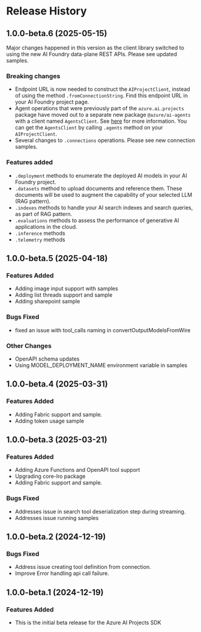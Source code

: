 # Release History

## 1.0.0-beta.6 (2025-05-15)

Major changes happened in this version as the client library switched to using the new AI Foundry data-plane REST APIs.
Please see updated samples.

### Breaking changes

- Endpoint URL is now needed to construct the `AIProjectClient`, instead of using the method
  `.fromConnectionString`. Find this endpoint URL in your AI Foundry project page.
- Agent operations that were previously part of the `azure.ai.projects` package have moved out to a separate new package
  `@azure/ai-agents` with a client named `AgentsClient`. See [here](https://www.npmjs.com/package/@azure/ai-agents) for more information. You can get the `AgentsClient` by calling `.agents` method on your `AIProjectClient`.
- Several changes to `.connections` operations. Please see new connection samples.

### Features added

- `.deployment` methods to enumerate the deployed AI models in your AI Foundry project.
- `.datasets` method to upload documents and reference them. These documents will be used to augment the capability
  of your selected LLM (RAG pattern).
- `.indexes` methods to handle your AI search indexes and search queries, as part of RAG pattern.
- `.evaluations` methods to assess the performance of generative AI applications in the cloud.
- `.inference` methods
- `.telemetry` methods

## 1.0.0-beta.5 (2025-04-18)

### Features Added

- Adding image input support with samples
- Adding list threads support and sample
- Adding sharepoint sample

### Bugs Fixed

- fixed an issue with tool_calls naming in convertOutputModelsFromWire

### Other Changes

- OpenAPI schema updates
- Using MODEL_DEPLOYMENT_NAME environment variable in samples

## 1.0.0-beta.4 (2025-03-31)

### Features Added

- Adding Fabric support and sample.
- Adding token usage sample

## 1.0.0-beta.3 (2025-03-21)

### Features Added

- Adding Azure Functions and OpenAPI tool support
- Upgrading core-lro package
- Adding Fabric support and sample.

### Bugs Fixed

- Addresses issue in search tool deserialization step during streaming.
- Addresses issue running samples

## 1.0.0-beta.2 (2024-12-19)

### Bugs Fixed

- Address issue creating tool definition from connection.
- Improve Error handling api call failure.

## 1.0.0-beta.1 (2024-12-19)

### Features Added

- This is the initial beta release for the Azure AI Projects SDK
